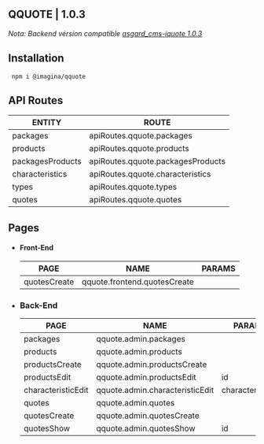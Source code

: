 ## QQUOTE  | 1.0.3

_Nota: Backend vérsion compatible [asgard_cms-iquote 1.0.3](https://github.com/imagina/asgardcms-iquote/tree/1.0.3)_

## Installation

`` npm i @imagina/qquote``

## API Routes

| ENTITY  | ROUTE |
| ------------- | ------------- |
| packages | apiRoutes.qquote.packages |
| products | apiRoutes.qquote.products |
| packagesProducts | apiRoutes.qquote.packagesProducts |
| characteristics | apiRoutes.qquote.characteristics |
| types | apiRoutes.qquote.types |
| quotes | apiRoutes.qquote.quotes |

## Pages

- #### Front-End

  | PAGE | NAME | PARAMS |
  | ------------- | ------------- | ------------- |
  | quotesCreate | qquote.frontend.quotesCreate | |
  

- ### Back-End

  | PAGE | NAME | PARAMS |
  | ------------- | ------------- | ------------- |
  | packages | qquote.admin.packages |  |
  | products | qquote.admin.products |  |
  | productsCreate | qquote.admin.productsCreate |  |
  | productsEdit | qquote.admin.productsEdit | id |
  | characteristicEdit | qquote.admin.characteristicEdit | characteristicId |
  | quotes | qquote.admin.quotes |  |
  | quotesCreate | qquote.admin.quotesCreate |  |
  | quotesShow | qquote.admin.quotesShow | id |


